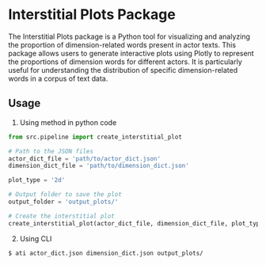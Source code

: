 # Interstitial Plots Package

The Interstitial Plots package is a Python tool for visualizing and analyzing the proportion of dimension-related words present in actor texts. This package allows users to generate interactive plots using Plotly to represent the proportions of dimension words for different actors. It is particularly useful for understanding the distribution of specific dimension-related words in a corpus of text data.



## Usage
1. Using method in python code
```python
from src.pipeline import create_interstitial_plot

# Path to the JSON files
actor_dict_file = 'path/to/actor_dict.json'
dimension_dict_file = 'path/to/dimension_dict.json'

plot_type = '2d'

# Output folder to save the plot
output_folder = 'output_plots/'

# Create the interstitial plot
create_interstitial_plot(actor_dict_file, dimension_dict_file, plot_type, output_folder)

```

2. Using CLI

```bash
$ ati actor_dict.json dimension_dict.json output_plots/
```
